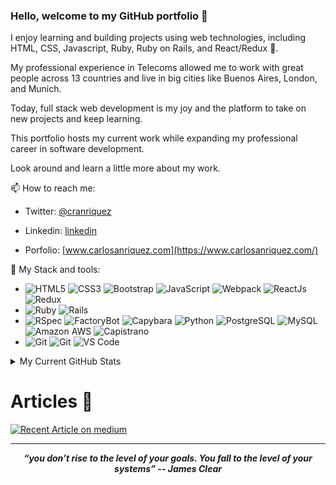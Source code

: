 ### Hello, welcome to my GitHub portfolio 👋

I enjoy learning and building projects using web technologies, including HTML, CSS, Javascript, Ruby, Ruby on Rails, and React/Redux 🚀.

My professional experience in Telecoms allowed me to work with great people across 13 countries and live in big cities like Buenos Aires, London, and Munich. 

Today, full stack web development is my joy and the platform to take on new projects and keep learning. 

This portfolio hosts my current work while expanding my professional career in software development.

Look around and learn a little more about my work.

📫 How to reach me:

- Twitter: [@cranriquez](https://twitter.com/cranriquez)
- Linkedin: [linkedin](https://www.linkedin.com/in/carlosanriquez/)

- Porfolio: [www.carlosanriquez.com](https://www.carlosanriquez.com/)

🔧 My Stack and tools:
- ![HTML5](https://img.shields.io/badge/-HTML5-E34F26?style=plastic&logo=html5&logoColor=white) 
  ![CSS3](https://img.shields.io/badge/-CSS3-1572B6?style=plastic&logo=css3)
  ![Bootstrap](https://img.shields.io/badge/-Bootstrap-563D7C?style=plastic&logo=Bootstrap&logoColor=white)
  ![JavaScript](https://img.shields.io/badge/-JavaScript-black?style=plastic&logo=javascript)
  ![Webpack](https://img.shields.io/badge/-Webpack-8DD6F9?style=plastic&logo=Webpack&logoColor=black)
  ![ReactJs](https://img.shields.io/badge/-ReactJs-61DAFB?style=plastic&logo=React&logoColor=black)
  ![Redux](https://img.shields.io/badge/-Redux-764ABC?style=plastic&logo=Redux&logoColor=white)
- ![Ruby](https://img.shields.io/badge/-Ruby-CC342D?style=plastic&logo=Ruby&logoColor=white)
![Rails](https://img.shields.io/badge/-Ruby%20on%20Rails-CC342D?style=plastic&logo=Ruby%20on%20Rails&logoColor=white)
-  ![RSpec](https://img.shields.io/badge/-RSpec-4B32C3?style=plastic&logo=rspec&logoColor=white)
![FactoryBot](https://img.shields.io/badge/-FactoryBot-BE3939?style=plastic&logo=rspec&logoColor=white)
![Capybara](https://img.shields.io/badge/-Capybara-231F20?style=plastic&logo=rspec&logoColor=white)
![Python](https://img.shields.io/badge/-Python-3776AB?style=plastic&logo=Python&logoColor=white)
![PostgreSQL](https://img.shields.io/badge/-PostgreSQL-336791?style=plastic&logo=postgresql)
  ![MySQL](https://img.shields.io/badge/-MySQL-4479A1?style=plastic&logo=mysql&logoColor=white)
   ![Amazon AWS](https://img.shields.io/badge/Amazon%20AWS-232F3E?style=plastic&logo=amazon-aws)
   ![Capistrano](https://img.shields.io/badge/-Capistrano-BE3939?style=plastic&logo=capistrano&logoColor=white)
-  ![Git](https://img.shields.io/badge/-Git-F05032?style=plastic&logo=git&logoColor=white)
![Git](https://img.shields.io/badge/-GitHub-181717?style=plastic&logo=Github&logoColor=white)
![VS Code](https://img.shields.io/badge/-VS%20Code-007ACC?style=plastic&logo=visual-studio-code)

<details>
  <summary>My Current GitHub Stats</summary>
  <br>
  
  ![My GitHub stats](https://github-readme-stats.vercel.app/api?username=canriquez&show_icons=true)
</details>


# 
# Articles 📝
<a target="_blank" href="https://medium.com/swlh/3-ideas-and-6-steps-you-need-to-leapfrog-careers-into-html-css-ba9db2a4588b"><img src="https://github-readme-medium-recent-article.vercel.app/medium/@canriquez/0" alt="Recent Article on medium"></img></a>   


<hr>
<p align="center">
   <i><strong>“you don’t rise to the level of your goals. You fall to the level of your systems” -- James Clear</strong></i>
   <br>
   <br>
<br>	
